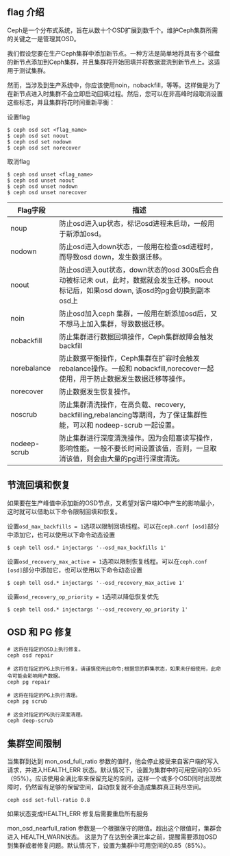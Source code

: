 flag	介绍
---

Ceph是一个分布式系统，旨在从数十个OSD扩展到数千个。维护Ceph集群所需的关键之一是管理其OSD。

我们假设您要在生产Ceph集群中添加新节点。一种方法是简单地将具有多个磁盘的新节点添加到Ceph集群，并且集群将开始回填并将数据混洗到新节点上。这适用于测试集群。

然而，当涉及到生产系统中，你应该使用noin，nobackfill，等等。这样做是为了在新节点进入时集群不会立即启动回填过程。然后，您可以在非高峰时段取消设置这些标志，并且集群将花时间重新平衡：

设置flag
```
$ ceph osd set <flag_name>
$ ceph osd set noout
$ ceph osd set nodown
$ ceph osd set norecover
```

取消flag
```
$ ceph osd unset <flag_name>
$ ceph osd unset noout
$ ceph osd unset nodown
$ ceph osd unset norecover
```


| Flag字段 | 描述 |
|----------|-----|
| noup | 防止osd进入up状态，标记osd进程未启动，一般用于新添加osd。 |
| nodown | 防止osd进入down状态，一般用在检查osd进程时，而导致osd down，发生数据迁移。 |
| noout | 防止osd进入out状态，down状态的osd	300s后会自动被标记未	out，此时，数据就会发生迁移。noout标记后，如果osd	down,	该osd的pg会切换到副本osd上 |
| noin | 防止osd加入ceph	集群，一般用在新添加osd后，又不想马上加入集群，导致数据迁移。 |
| nobackfill | 防止集群进行数据回填操作，Ceph集群故障会触发	backfill |
| norebalance | 防止数据平衡操作，Ceph集群在扩容时会触发rebalance操作。一般和 nobackfill,norecover一起使用，用于防止数据发生数据迁移等操作。 |
| norecover | 防止数据发生恢复操作。 |
| noscrub | 防止集群清洗操作，在高负载、recovery,	backfilling,rebalancing等期间，为了保证集群性能，可以和	nodeep-scrub	一起设置。 |
| nodeep-scrub | 防止集群进行深度清洗操作。因为会阻塞读写操作，影响性能。一般不要长时间设置该值，否则，一旦取消该值，则会由大量的pg进行深度清洗。 |


节流回填和恢复
---
如果要在生产峰值中添加新的OSD节点，又希望对客户端IO中产生的影响最小，这时就可以借助以下命令限制回填和恢复。

设置`osd_max_backfills = 1`选项以限制回填线程。可以在`ceph.conf [osd]`部分中添加它，也可以使用以下命令动态设置
```
$ ceph tell osd.* injectargs '--osd_max_backfills 1'
```

设置`osd_recovery_max_active = 1`选项以限制恢复线程。可以在`ceph.conf [osd]`部分中添加它，也可以使用以下命令动态设置
```
$ ceph tell osd.* injectargs '--osd_recovery_max_active 1'
```

设置`osd_recovery_op_priority = 1`选项以降低恢复优先
```
$ ceph tell osd.* injectargs '--osd_recovery_op_priority 1'
```


OSD	和	PG	修复
---
```
# 这将在指定的OSD上执行修复。
ceph osd repair

# 这将在指定的PG上执行修复。请谨慎使用此命令;根据您的群集状态，如果未仔细使用，此命令可能会影响用户数据。
ceph pg repair

# 这将在指定的PG上执行清理。
ceph pg scrub 

# 这会对指定的PG执行深度清理。
ceph deep-scrub 
```

集群空间限制
---
当集群到达到 mon_osd_full_ratio 参数的值时，他会停止接受来自客户端的写入请求，并进入HEALTH_ERR 状态。默认情况下，设置为集群中的可用空间的0.95（95%）。应该使用全满比率来保留充足的空间，这样一个或多个OSD同时出现故障时，仍然留有足够的保留空间，自动恢复就不会造成集群真正耗尽空间。

```
ceph osd set-full-ratio 0.8
```
如果状态变成HEALTH_ERR 修复后需要重启所有服务

mon_osd_nearfull_ration 参数是一个根据保守的限值。超出这个限值时，集群会进入 HEALTH_WARN状态。 这是为了在达到全满比率之前，提醒需要添加OSD到集群或者修复问题。默认情况下，设置为集群中可用空间的0.85（85%）。

